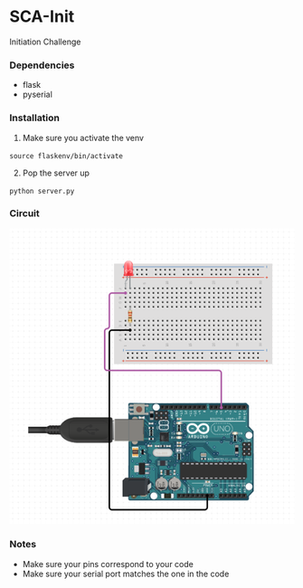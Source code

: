 # SCA-Init
Initiation Challenge



### Dependencies
* flask
* pyserial



### Installation


1. Make sure you activate the venv

`source flaskenv/bin/activate`

2. Pop the server up

`python server.py`


### Circuit

![alt text](uno.png)


### Notes
* Make sure your pins correspond to your code
* Make sure your serial port matches the one in the code
